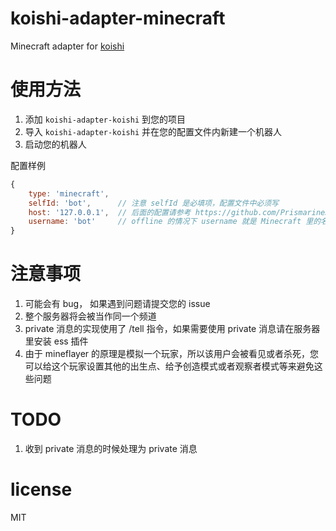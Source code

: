 # koishi-adapter-minecraft  

Minecraft adapter for [koishi](https://github.com/koishijs/koishi)  

# 使用方法  

1. 添加 `koishi-adapter-koishi` 到您的项目  
2. 导入 `koishi-adapter-koishi` 并在您的配置文件内新建一个机器人  
3. 启动您的机器人  

配置样例
```javascript
{
    type: 'minecraft',
    selfId: 'bot',      // 注意 selfId 是必填项，配置文件中必须写
    host: '127.0.0.1',  // 后面的配置请参考 https://github.com/PrismarineJS/mineflayer
    username: 'bot'     // offline 的情况下 username 就是 Minecraft 里的名字
}
```  

# 注意事项  

1. 可能会有 bug， 如果遇到问题请提交您的 issue  
2. 整个服务器将会被当作同一个频道  
3. private 消息的实现使用了 /tell 指令，如果需要使用 private 消息请在服务器里安装 ess 插件  
4. 由于 mineflayer 的原理是模拟一个玩家，所以该用户会被看见或者杀死，您可以给这个玩家设置其他的出生点、给予创造模式或者观察者模式等来避免这些问题  

# TODO  

1. 收到 private 消息的时候处理为 private 消息  

# license  

MIT  
